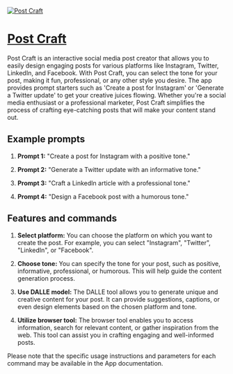 [![Post Craft](https://files.oaiusercontent.com/file-X2kBxXvscbE2xukeblcS6Z0n?se=2123-10-17T08%3A53%3A30Z&sp=r&sv=2021-08-06&sr=b&rscc=max-age%3D31536000%2C%20immutable&rscd=attachment%3B%20filename%3De0cfe108-36da-4d82-a3f7-13272ab3f381.png&sig=W0AAzjF5dmkAAGwgtnh5GqxaqFggRbM9wLnVWxR8n1M%3D)](https://chat.openai.com/g/g-o4LWB2dGN-post-craft)

# [Post Craft](https://chat.openai.com/g/g-o4LWB2dGN-post-craft)

Post Craft is an interactive social media post creator that allows you to easily design engaging posts for various platforms like Instagram, Twitter, LinkedIn, and Facebook. With Post Craft, you can select the tone for your post, making it fun, professional, or any other style you desire. The app provides prompt starters such as 'Create a post for Instagram' or 'Generate a Twitter update' to get your creative juices flowing. Whether you're a social media enthusiast or a professional marketer, Post Craft simplifies the process of crafting eye-catching posts that will make your content stand out.

## Example prompts

1. **Prompt 1:** "Create a post for Instagram with a positive tone."

2. **Prompt 2:** "Generate a Twitter update with an informative tone."

3. **Prompt 3:** "Craft a LinkedIn article with a professional tone."

4. **Prompt 4:** "Design a Facebook post with a humorous tone."

## Features and commands

1. **Select platform:** You can choose the platform on which you want to create the post. For example, you can select "Instagram", "Twitter", "LinkedIn", or "Facebook".

2. **Choose tone:** You can specify the tone for your post, such as positive, informative, professional, or humorous. This will help guide the content generation process.

3. **Use DALLE model:** The DALLE tool allows you to generate unique and creative content for your post. It can provide suggestions, captions, or even design elements based on the chosen platform and tone.

4. **Utilize browser tool:** The browser tool enables you to access information, search for relevant content, or gather inspiration from the web. This tool can assist you in crafting engaging and well-informed posts.

Please note that the specific usage instructions and parameters for each command may be available in the App documentation.